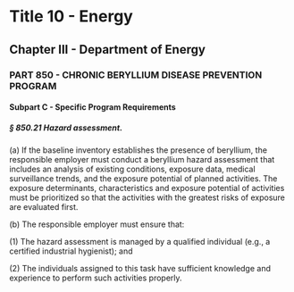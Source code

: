 
# Title 10 - Energy
## Chapter III - Department of Energy
### PART 850 - CHRONIC BERYLLIUM DISEASE PREVENTION PROGRAM
#### Subpart C - Specific Program Requirements
##### § 850.21 Hazard assessment.

(a) If the baseline inventory establishes the presence of beryllium, the responsible employer must conduct a beryllium hazard assessment that includes an analysis of existing conditions, exposure data, medical surveillance trends, and the exposure potential of planned activities. The exposure determinants, characteristics and exposure potential of activities must be prioritized so that the activities with the greatest risks of exposure are evaluated first.

(b) The responsible employer must ensure that:

(1) The hazard assessment is managed by a qualified individual (e.g., a certified industrial hygienist); and

(2) The individuals assigned to this task have sufficient knowledge and experience to perform such activities properly.
